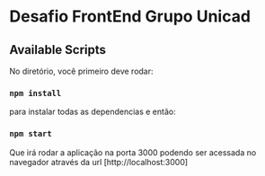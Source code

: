 # Desafio FrontEnd Grupo Unicad

## Available Scripts

No diretório, você primeiro deve rodar:

### `npm install`

para instalar todas as dependencias e então:

### `npm start`

Que irá rodar a aplicação na porta 3000
podendo ser acessada no navegador através da url [http://localhost:3000]
